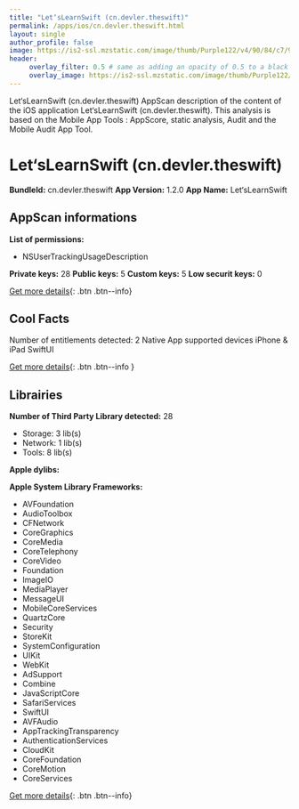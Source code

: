 ```yaml
---
title: "Let‘sLearnSwift (cn.devler.theswift)"
permalink: /apps/ios/cn.devler.theswift.html
layout: single
author_profile: false
image: https://is2-ssl.mzstatic.com/image/thumb/Purple122/v4/90/84/c7/9084c7bd-fc2f-55dd-4302-23b2fdd74c7d/AppIcon-0-1x_U007emarketing-0-7-0-85-220.png/512x512bb.jpg
header: 
     overlay_filter: 0.5 # same as adding an opacity of 0.5 to a black background
     overlay_image: https://is2-ssl.mzstatic.com/image/thumb/Purple122/v4/90/84/c7/9084c7bd-fc2f-55dd-4302-23b2fdd74c7d/AppIcon-0-1x_U007emarketing-0-7-0-85-220.png/512x512bb.jpg
---
```

Let‘sLearnSwift (cn.devler.theswift) AppScan description of the content of the iOS application Let‘sLearnSwift (cn.devler.theswift). This analysis is based on the Mobile App Tools : AppScore, static analysis, Audit and the Mobile Audit App Tool.

# Let‘sLearnSwift (cn.devler.theswift)

**BundleId:** cn.devler.theswift
**App Version:** 1.2.0
**App Name:** Let‘sLearnSwift


## AppScan informations 

**List of permissions:** 
- NSUserTrackingUsageDescription
  
  
**Private keys:** 28
**Public keys:** 5
**Custom keys:** 5
**Low securit keys:** 0
  
[Get more details](/pricing.html){: .btn .btn--info}

## Cool Facts

Number of entitlements detected: 2
Native App
supported devices iPhone & iPad
SwiftUI
  
[Get more details](/pricing.html){: .btn .btn--info }

## Librairies 
**Number of Third Party Library detected:** 28
- Storage: 3 lib(s)
- Network: 1 lib(s)
- Tools: 8 lib(s)


**Apple dylibs:**


**Apple System Library Frameworks:**
- AVFoundation
- AudioToolbox
- CFNetwork
- CoreGraphics
- CoreMedia
- CoreTelephony
- CoreVideo
- Foundation
- ImageIO
- MediaPlayer
- MessageUI
- MobileCoreServices
- QuartzCore
- Security
- StoreKit
- SystemConfiguration
- UIKit
- WebKit
- AdSupport
- Combine
- JavaScriptCore
- SafariServices
- SwiftUI
- AVFAudio
- AppTrackingTransparency
- AuthenticationServices
- CloudKit
- CoreFoundation
- CoreMotion
- CoreServices


  
[Get more details](/pricing.html){: .btn .btn--info}


